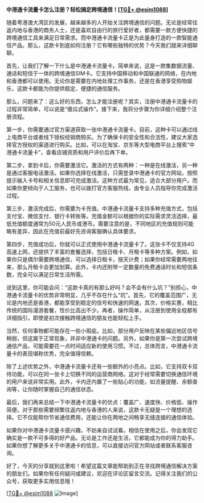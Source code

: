 **中港通卡流量卡怎么注册？轻松搞定跨境通信！[[TG💪+ @esim1088](https://t.me/s/esim1088)]**

随着粤港澳大湾区的发展，越来越多的人开始关注跨境通信的问题。无论是经常往返内地与香港的商务人士，还是喜欢自由行的旅行爱好者，都需要一款方便快捷的跨境通信工具来满足日常需求。而中港通卡流量卡正是为此量身打造的一款智能通信产品。那么，这款卡到底如何注册？它有哪些独特的优势？今天我们就来详细聊聊。

首先，让我们了解一下什么是中港通卡流量卡。简单来说，这是一款集数据流量、通话和短信于一体的跨境通信SIM卡。它支持中国移动和中国联通的网络，在内地和香港都可以使用。无论你是需要在内地处理工作事务，还是在香港享受购物娱乐，这款卡都能为你提供稳定、便捷的通信服务。

那么，问题来了：这么好的东西，怎么才能注册呢？其实，注册中港通卡流量卡的过程非常简单，可以说是“傻瓜式操作”。接下来，我将分步骤为你详细介绍整个注册流程。

第一步，你需要通过官方渠道获取一张中港通卡流量卡。目前，这种卡可以通过线上电商平台或者线下授权经销商购买。为了确保卡的安全性和合法性，建议大家选择官方授权的渠道进行购买。比如，可以在淘宝、京东等大型电商平台上搜索“中港通卡流量卡”，查看店铺资质和用户评价后再下单。

第二步，拿到卡后，你需要激活它。激活的方式有两种：一种是在线激活，另一种是通过客服电话激活。如果你选择在线激活，只需登录中港通卡的官方网站，按照提示输入卡号和相关信息即可完成激活。这种方式最为常见，适合大部分用户。而如果你更倾向于人工服务，也可以拨打官方客服热线，由专业人员指导你完成激活过程。

第三步，激活完成后，你需要为卡充值。中港通卡流量卡支持多种充值方式，包括支付宝、微信支付、银行卡转账等。充值金额可以根据你的实际需求灵活选择，最低充值额度通常为50元人民币或港币。需要注意的是，不同地区的充值规则可能略有差异，因此在充值前最好先咨询客服确认具体要求。

第四步，充值成功后，你就可以正式使用中港通卡流量卡了。这张卡不仅支持4G高速上网，还提供了丰富的套餐选择，包括日租卡、月租卡等多种方案。例如，如果你只是偶尔需要跨境通信，可以选择日租卡，按天计费；如果你经常需要两地往来，那么月租卡会更加划算。此外，卡内还附带一定数量的免费通话时长和短信条数，完全可以满足日常生活所需。

说到这里，你可能会问：“这款卡真的有那么好吗？会不会有什么坑？”别担心，中港通卡流量卡的优势非常明显，几乎不存在什么“坑”。首先，它的覆盖范围广，无论是内地还是香港，都能享受到稳定的信号和快速的网速。其次，价格实惠，相比传统的国际漫游套餐，性价比高出不少。再者，操作简单，从注册到使用全程都有详细指引，即使是初次接触跨境通信的朋友也能轻松上手。

当然，任何事物都可能存在一些小瑕疵。比如，部分用户反映在某些偏远地区信号稍弱，但这属于正常现象，并非中港通卡的问题。另外，如果你是第一次尝试跨境通信产品，可能需要花一点时间适应新的使用习惯。不过，总体而言，中港通卡流量卡的表现堪称优秀，完全值得信赖。

除了上述优势之外，中港通卡流量卡还有一些额外的小亮点。比如，它支持双卡双待功能，可以在同一张卡上切换不同的运营商网络。这对于经常需要切换通信环境的用户来说非常实用。此外，卡内还内置了一些贴心的功能，如流量提醒、余额查询等，让你随时掌握自己的通信状态。

最后，我们再来总结一下中港通卡流量卡的优点：覆盖广、速度快、价格低、操作简便。对于那些需要频繁往返内地与香港的人来说，这款卡无疑是一个理想的选择。它不仅能帮你节省通信费用，还能让你在两地之间畅享无缝连接的通信体验。

如果你对中港通卡流量卡感兴趣，不妨亲自试试看。相信在使用之后，你会发现它确实是一款不可多得的好产品。无论是工作还是生活，它都能成为你的得力助手。如果你想了解更多关于中港通卡的信息，可以直接访问官方网站或者联系客服咨询。

好了，今天的分享就到这里啦！希望这篇文章能帮助到正在寻找跨境通信解决方案的朋友们。如果你有任何疑问或建议，欢迎在评论区留言交流。记得关注我们的公众号，获取更多实用信息哦！

[[TG💪+ @esim1088](https://t.me/s/esim1088) ![Image](https://i.postimg.cc/4NQfJmqS/Snipaste-2025-05-13-00-14-12.png)]